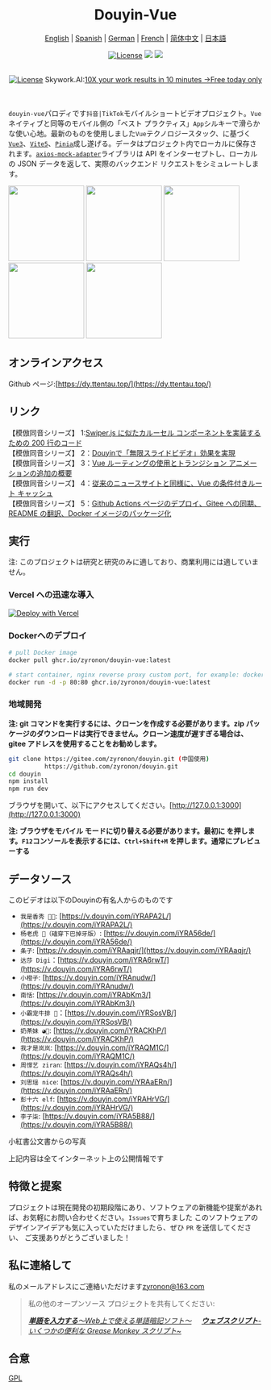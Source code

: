<h1 align="center">
  Douyin-Vue
</h1>

<p align="center">
 <a href="README.en.md">English</a> | <a href="README.es.md">Spanish</a> | <a href="README.de.md">German</a> |
<a href="README.fr.md">French</a> | <a href="../README.md">简体中文</a> |  <a href="README.ja.md">日本語</a>
</p>

<p align="center">
  <a href="https://github.com/zyronon/douyin/blob/master/LICENSE"><img src="https://img.shields.io/github/license/zyronon/douyin" alt="License"></a>
  <a><img src="https://img.shields.io/badge/PRs-welcome-brightgreen.svg"/></a>
  <a><img src="https://img.shields.io/badge/Powered%20by-Vue-blue"/></a>
</p>



<p align="center">
  <br/>
  <a href="https://skywork.ai/p/lgpy6R"><img src="https://github.com/user-attachments/assets/24b255a7-f0bc-41b5-9044-52694546d59e" alt="License"></a>
  Skywork.AI:<a href="https://skywork.ai/p/lgpy6R" target="_blank">10X your work results in 10 minutes →Free today only</a>
  <br/>
  <br/>
  <br/>
</p>  



`douyin-vue`パロディです`抖音|TikTok`モバイルショートビデオプロジェクト。`Vue`ネイティブと同等のモバイル側の「ベスト プラクティス」`App`シルキーで滑らかな使い心地。最新のものを使用しました`Vue`テクノロジースタック、に基づく[`Vue3`](https://cn.vuejs.org/)、[`Vite5`](https://cn.vitejs.dev/)、[`Pinia`](https://pinia.vuejs.org/)成し遂げる。データはプロジェクト内でローカルに保存されます。[`axios-mock-adapter`](https://github.com/ctimmerm/axios-mock-adapter)ライブラリは API をインターセプトし、ローカルの JSON データを返して、実際のバックエンド リクエストをシミュレートします。

<div>
<img width="150px" src='docs/imgs/1.gif' />
<img width="150px" src='docs/imgs/2.gif' />
<img width="150px" src='docs/imgs/3.gif' />
<img width="150px" src='docs/imgs/4.gif' />
<img width="150px" src='docs/imgs/5.gif' />
</div>

## オンラインアクセス

[//]: # "Gitee Pages: [https://zyronon.gitee.io/douyin/](https://zyronon.gitee.io/douyin/)(中国地区推荐访问这个地址)   "

[//]: # "注意：Gitee Pages现在无法更新，代码不是最新的。如果你能翻墙推荐访问下面地址  "

Github ページ:[https://dy.ttentau.top/](https://dy.ttentau.top/)

[//]: # "Gitee pages: [https://dy.ttentau.top/](https://dy.ttentau.top/) (中国地区推荐访问这个地址)  "

[//]: # "Github pages: [https://zyronon.github.io/douyin/](https://zyronon.github.io/douyin/)  "

[//]: # "Netlify: [https://douyins.netlify.app/](https://douyins.netlify.app/)"

[//]: # "Vercel:  [https://douyins.vercel.app](https://douyins.vercel.app)"

[//]: # "Android Apk: https://github.com/zyronon/douyin/releases"

[//]: # "**注意**：`PC` 必须将浏览器切到手机模式，先按 `F12` 调出控制台，再按 `Ctrl+Shift+M`才能正常预览"

[//]: # "**注意**：手机请用  [Via 浏览器](https://viayoo.com/zh-cn/)  或 Chrome 浏览器预览。其它浏览器可能会强制将视频全屏，导致无法正常显示"

## リンク

【模倣同音シリーズ】 1:[Swiper.js に似たカルーセル コンポーネントを実装するための 200 行のコード](https://juejin.cn/post/7360512664317018146)  
【模倣同音シリーズ】 2：[Douyinで「無限スライドビデオ」効果を実現](https://juejin.cn/post/7361614921519054883)  
【模倣同音シリーズ】 3：[Vue ルーティングの使用とトランジション アニメーションの追加の概要](https://juejin.cn/post/7362528152777130025)  
【模倣同音シリーズ】 4：[従来のニュースサイトと同様に、Vue の条件付きルート キャッシュ](https://juejin.cn/post/7365334891473240101)  
【模倣同音シリーズ】 5：[Github Actions ページのデプロイ、Gitee への同期、README の翻訳、Docker イメージのパッケージ化](https://juejin.cn/post/7365757742381957161)  

## 実行

注: このプロジェクトは研究と研究のみに適しており、商業利用には適していません。

### Vercel への迅速な導入

[![Deploy with Vercel](https://vercel.com/button)](https://vercel.com/new/clone?repository-url=https://github.com/zyronon/douyin)

### Dockerへのデプロイ

```bash
# pull Docker image
docker pull ghcr.io/zyronon/douyin-vue:latest

# start container, nginx reverse proxy custom port, for example: docker run -d -p 80:80 ghcr.io/zyronon/douyin-vue:latest
docker run -d -p 80:80 ghcr.io/zyronon/douyin-vue:latest
```

### 地域開発

**注: git コマンドを実行するには、クローンを作成する必要があります。zip パッケージのダウンロードは実行できません。クローン速度が遅すぎる場合は、gitee アドレスを使用することをお勧めします。**

```bash
git clone https://gitee.com/zyronon/douyin.git (中国使用)
          https://github.com/zyronon/douyin.git
cd douyin
npm install
npm run dev
```

ブラウザを開いて、以下にアクセスしてください。[http://127.0.0.1:3000](http://127.0.0.1:3000)

**注: ブラウザをモバイル モードに切り替える必要があります。最初に を押します。`F12`コンソールを表示するには、`Ctrl+Shift+M` を押します。通常にプレビューする**

## データソース

このビデオは以下のDouyinの有名人からのものです

-   `我是香秀 🐂🍺`: [https://v.douyin.com/iYRAPA2L/](https://v.douyin.com/iYRAPA2L/)
-   `杨老虎 🐯（磕穿下巴掉牙版）`: [https://v.douyin.com/iYRA56de/](https://v.douyin.com/iYRA56de/)
-   `条子`: [https://v.douyin.com/iYRAaqjr/](https://v.douyin.com/iYRAaqjr/)
-   `达莎 Digi`：[https://v.douyin.com/iYRA6rwT/](https://v.douyin.com/iYRA6rwT/)
-   `小橙子`: [https://v.douyin.com/iYRAnudw/](https://v.douyin.com/iYRAnudw/)
-   `南恬`: [https://v.douyin.com/iYRAbKm3/](https://v.douyin.com/iYRAbKm3/)
-   `小霸宠牛排 🥩`：[https://v.douyin.com/iYRSosVB/](https://v.douyin.com/iYRSosVB/)
-   `奶茶妹 ◕🌱`: [https://v.douyin.com/iYRACKhP/](https://v.douyin.com/iYRACKhP/)
-   `我才是岚岚`: [https://v.douyin.com/iYRAQM1C/](https://v.douyin.com/iYRAQM1C/)
-   `周憬艺 ziran`: [https://v.douyin.com/iYRAQs4h/](https://v.douyin.com/iYRAQs4h/)
-   `刘思瑶 nice`: [https://v.douyin.com/iYRAaERn/](https://v.douyin.com/iYRAaERn/)
-   `彭十六 elf`: [https://v.douyin.com/iYRAHrVG/](https://v.douyin.com/iYRAHrVG/)
-   `李子柒`: [https://v.douyin.com/iYRA5B88/](https://v.douyin.com/iYRA5B88/)

小紅書公文書からの写真

上記内容は全てインターネット上の公開情報です

## 特徴と提案

プロジェクトは現在開発の初期段階にあり、ソフトウェアの新機能や提案があれば、お気軽にお問い合わせください。`Issues`で育ちました
このソフトウェアのデザインアイデアも気に入っていただけましたら、ぜひ `PR` を送信してください、 ご支援ありがとうございました！

## 私に連絡して

私のメールアドレスにご連絡いただけます<a href="mailto:zyronon@163.com">zyronon@163.com</a>

> 私の他のオープンソース プロジェクトを共有してください:
>
> _[**単語を入力する**～Web上で使える単語暗記ソフト～](https://github.com/zyronon/typing-word)<img src="https://img.shields.io/github/stars/zyronon/typing-word.svg?style=flat-square&label=Star&color=4285dd&logo=github" height="16px" />_
> _[**ウェブスクリプト**- いくつかの便利な Grease Monkey スクリプト~](https://github.com/zyronon/web-scripts)<img src="https://img.shields.io/github/stars/zyronon/web-scripts.svg?style=flat-square&label=Star&color=4285dd&logo=github" height="16px" />_

## 合意

[GPL](../LICENSE)
